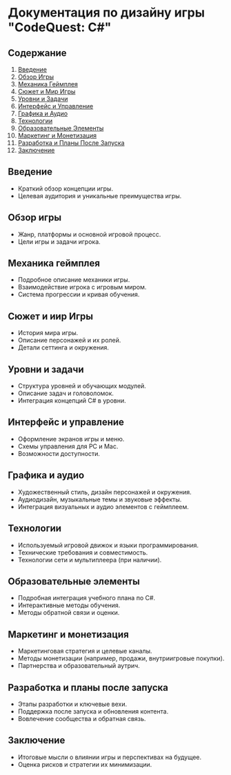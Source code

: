# Документация по дизайну игры "CodeQuest: C#"

## Содержание
1. [Введение](#введение)
2. [Обзор Игры](#обзор-игры)
3. [Механика Геймплея](#механика-геймплея)
4. [Сюжет и Мир Игры](#сюжет-и-мир-игры)
5. [Уровни и Задачи](#уровни-и-задачи)
6. [Интерфейс и Управление](#интерфейс-и-управление)
7. [Графика и Аудио](#графика-и-аудио)
8. [Технологии](#технологии)
9. [Образовательные Элементы](#образовательные-элементы)
10. [Маркетинг и Монетизация](#маркетинг-и-монетизация)
11. [Разработка и Планы После Запуска](#разработка-и-планы-после-запуска)
12. [Заключение](#заключение)

## Введение
* Краткий обзор концепции игры.
* Целевая аудитория и уникальные преимущества игры.

## Обзор игры
* Жанр, платформы и основной игровой процесс.
* Цели игры и задачи игрока.

## Механика геймплея
* Подробное описание механики игры.
* Взаимодействие игрока с игровым миром.
* Система прогрессии и кривая обучения.

## Сюжет и иир Игры
* История мира игры.
* Описание персонажей и их ролей.
* Детали сеттинга и окружения.

## Уровни и задачи
* Структура уровней и обучающих модулей.
* Описание задач и головоломок.
* Интеграция концепций C# в уровни.

## Интерфейс и управление
* Оформление экранов игры и меню.
* Схемы управления для PC и Mac.
* Возможности доступности.

## Графика и аудио
* Художественный стиль, дизайн персонажей и окружения.
* Аудиодизайн, музыкальные темы и звуковые эффекты.
* Интеграция визуальных и аудио элементов с геймплеем.

## Технологии
* Используемый игровой движок и языки программирования.
* Технические требования и совместимость.
* Технологии сети и мультиплеера (при наличии).

## Образовательные элементы
* Подробная интеграция учебного плана по C#.
* Интерактивные методы обучения.
* Методы обратной связи и оценки.

## Маркетинг и монетизация
* Маркетинговая стратегия и целевые каналы.
* Методы монетизации (например, продажи, внутриигровые покупки).
* Партнерства и образовательный аутрич.

## Разработка и планы после запуска
* Этапы разработки и ключевые вехи.
* Поддержка после запуска и обновления контента.
* Вовлечение сообщества и обратная связь.

## Заключение
* Итоговые мысли о влиянии игры и перспективах на будущее.
* Оценка рисков и стратегии их минимизации.